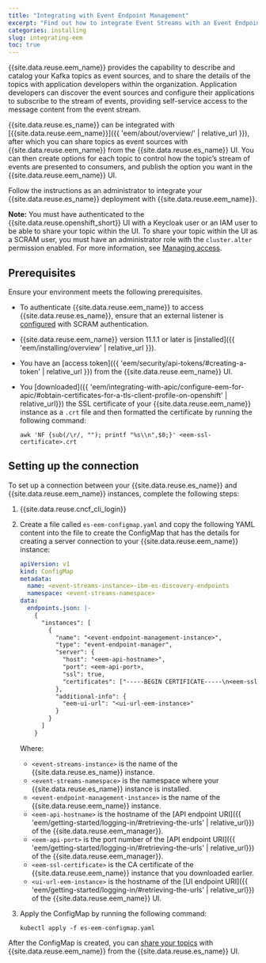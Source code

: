 ```yaml
---
title: "Integrating with Event Endpoint Management"
excerpt: "Find out how to integrate Event Streams with an Event Endpoint Management instance."
categories: installing
slug: integrating-eem
toc: true
---
```


{{site.data.reuse.eem_name}} provides the capability to describe and catalog your Kafka topics as event sources, and to share the details of the topics with application developers within the organization. Application developers can discover the event sources and configure their applications to subscribe to the stream of events, providing self-service access to the message content from the event stream.

{{site.data.reuse.es_name}} can be integrated with [{{site.data.reuse.eem_name}}]({{ 'eem/about/overview/' | relative_url }}), after which you can share topics as event sources with {{site.data.reuse.eem_name}} from the {{site.data.reuse.es_name}} UI. You can then create options for each topic to control how the topic’s stream of events are presented to consumers, and publish the option you want in the {{site.data.reuse.eem_name}} UI.

Follow the instructions as an administrator to integrate your {{site.data.reuse.es_name}} deployment with {{site.data.reuse.eem_name}}.

**Note:** You must have authenticated to the {{site.data.reuse.openshift_short}} UI with a Keycloak user or an IAM user to be able to share your topic within the UI. To share your topic within the UI as a SCRAM user, you must have an administrator role with the `cluster.alter` permission enabled. For more information, see [Managing access](../../security/managing-access/).

## Prerequisites

Ensure your environment meets the following prerequisites.

- To authenticate {{site.data.reuse.eem_name}} to access {{site.data.reuse.es_name}}, ensure that an external listener is [configured](../../installing/configuring/#kafka-ingress-example) with SCRAM authentication.
- {{site.data.reuse.eem_name}} version 11.1.1 or later is [installed]({{ 'eem/installing/overview' | relative_url }}).
- You have an [access token]({{ 'eem/security/api-tokens/#creating-a-token' | relative_url }}) from the {{site.data.reuse.eem_name}} UI.
- You [downloaded]({{ 'eem/integrating-with-apic/configure-eem-for-apic/#obtain-certificates-for-a-tls-client-profile-on-openshift' | relative_url}}) the SSL certificate of your {{site.data.reuse.eem_name}} instance as a `.crt` file and then formatted the certificate by running the following command:

  ```shell
  awk 'NF {sub(/\r/, ""); printf "%s\\n",$0;}' <eem-ssl-certificate>.crt
  ```

## Setting up the connection

To set up a connection between your {{site.data.reuse.es_name}} and {{site.data.reuse.eem_name}} instances, complete the following steps:

1. {{site.data.reuse.cncf_cli_login}}
1. Create a file called `es-eem-configmap.yaml` and copy the following YAML content into the file to create the ConfigMap that has the details for creating a server connection to your {{site.data.reuse.eem_name}} instance:

   ```yaml
   apiVersion: v1
   kind: ConfigMap
   metadata:
     name: <event-streams-instance>-ibm-es-discovery-endpoints
     namespace: <event-streams-namespace>
   data:
     endpoints.json: |-
       {
         "instances": [
           {
             "name": "<event-endpoint-management-instance>",
             "type": "event-endpoint-manager",
             "server": {
               "host": "<eem-api-hostname>",
               "port": <eem-api-port>,
               "ssl": true,
               "certificates": ["-----BEGIN CERTIFICATE-----\n<eem-ssl-certificate>\n-----END CERTIFICATE-----\n"]
             },
             "additional-info": {
               "eem-ui-url": "<ui-url-eem-instance>"
             }
           }
         ]
       }
   ```

   Where:

   - `<event-streams-instance>` is the name of the {{site.data.reuse.es_name}} instance.
   - `<event-streams-namespace>` is the namespace where your {{site.data.reuse.es_name}} instance is installed.
   - `<event-endpoint-management-instance>` is the name of the {{site.data.reuse.eem_name}} instance.
   - `<eem-api-hostname>` is the hostname of the [API endpoint URI]({{ 'eem/getting-started/logging-in/#retrieving-the-urls' | relative_url}}) of the {{site.data.reuse.eem_manager}}.
   - `<eem-api-port>` is the port number of the [API endpoint URI]({{ 'eem/getting-started/logging-in/#retrieving-the-urls' | relative_url}}) of the {{site.data.reuse.eem_manager}}.
   - `<eem-ssl-certificate>` is the CA certificate of the {{site.data.reuse.eem_name}} instance that you downloaded earlier.
   - `<ui-url-eem-instance>` is the hostname of the [UI endpoint URI]({{ 'eem/getting-started/logging-in/#retrieving-the-urls' | relative_url}}) of the {{site.data.reuse.eem_name}} UI.

2. Apply the ConfigMap by running the following command:

   ```shell
   kubectl apply -f es-eem-configmap.yaml
   ```

After the ConfigMap is created, you can [share your topics](../../getting-started/sharing-topic/) with {{site.data.reuse.eem_name}} from the {{site.data.reuse.es_name}} UI.
